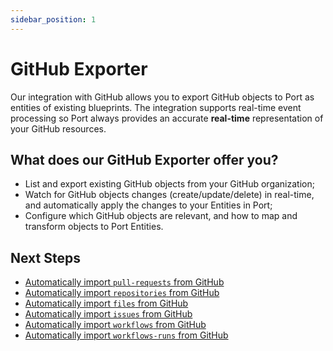 ```yaml
---
sidebar_position: 1
---
```


# GitHub Exporter

Our integration with GitHub allows you to export GitHub objects to Port as entities of existing blueprints. The integration supports real-time event processing so Port always provides an accurate **real-time** representation of your GitHub resources.

## What does our GitHub Exporter offer you?

- List and export existing GitHub objects from your GitHub organization;
- Watch for GitHub objects changes (create/update/delete) in real-time, and automatically apply the changes to your Entities in Port;
- Configure which GitHub objects are relevant, and how to map and transform objects to Port Entities.

## Next Steps

- [Automatically import `pull-requests` from GitHub](./exporting-pull-requests.md)
- [Automatically import `repositories` from GitHub](./exporting-repositories.md)
- [Automatically import `files` from GitHub](./exporting-files.md)
- [Automatically import `issues` from GitHub](./exporting-issues.md)
- [Automatically import `workflows` from GitHub](./exporting-workflows.md)
- [Automatically import `workflows-runs` from GitHub](./exporting-workflows-runs.md)
